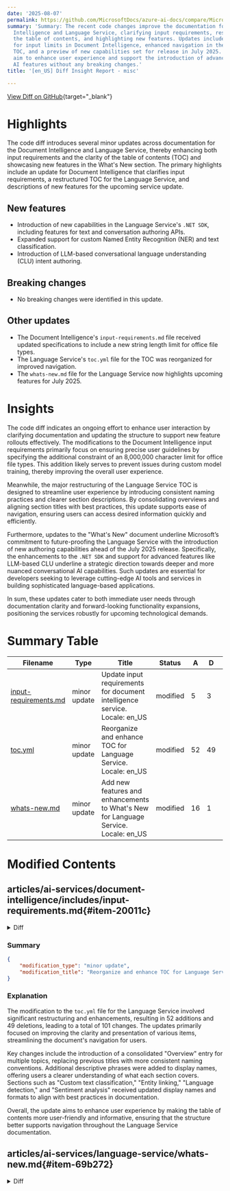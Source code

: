 ```yaml
---
date: '2025-08-07'
permalink: https://github.com/MicrosoftDocs/azure-ai-docs/compare/MicrosoftDocs:10d2435...MicrosoftDocs:09b644a
summary: 'Summary: The recent code changes improve the documentation for Document
  Intelligence and Language Service, clarifying input requirements, restructuring
  the table of contents, and highlighting new features. Updates include specifications
  for input limits in Document Intelligence, enhanced navigation in the Language Service’s
  TOC, and a preview of new capabilities set for release in July 2025. These modifications
  aim to enhance user experience and support the introduction of advanced conversational
  AI features without any breaking changes.'
title: '[en_US] Diff Insight Report - misc'

---
```


[View Diff on GitHub](https://github.com/MicrosoftDocs/azure-ai-docs/compare/MicrosoftDocs:10d2435...MicrosoftDocs:09b644a){target="_blank"}

# Highlights
The code diff introduces several minor updates across documentation for the Document Intelligence and Language Service, thereby enhancing both input requirements and the clarity of the table of contents (TOC) and showcasing new features in the What's New section. The primary highlights include an update for Document Intelligence that clarifies input requirements, a restructured TOC for the Language Service, and descriptions of new features for the upcoming service update.

## New features
- Introduction of new capabilities in the Language Service's `.NET SDK`, including features for text and conversation authoring APIs.
- Expanded support for custom Named Entity Recognition (NER) and text classification.
- Introduction of LLM-based conversational language understanding (CLU) intent authoring.

## Breaking changes
- No breaking changes were identified in this update.

## Other updates
- The Document Intelligence's `input-requirements.md` file received updated specifications to include a new string length limit for office file types.
- The Language Service's `toc.yml` file for the TOC was reorganized for improved navigation.
- The `whats-new.md` file for the Language Service now highlights upcoming features for July 2025.

# Insights
The code diff indicates an ongoing effort to enhance user interaction by clarifying documentation and updating the structure to support new feature rollouts effectively. The modifications to the Document Intelligence input requirements primarily focus on ensuring precise user guidelines by specifying the additional constraint of an 8,000,000 character limit for office file types. This addition likely serves to prevent issues during custom model training, thereby improving the overall user experience.

Meanwhile, the major restructuring of the Language Service TOC is designed to streamline user experience by introducing consistent naming practices and clearer section descriptions. By consolidating overviews and aligning section titles with best practices, this update supports ease of navigation, ensuring users can access desired information quickly and efficiently.

Furthermore, updates to the "What's New" document underline Microsoft’s commitment to future-proofing the Language Service with the introduction of new authoring capabilities ahead of the July 2025 release. Specifically, the enhancements to the `.NET SDK` and support for advanced features like LLM-based CLU underline a strategic direction towards deeper and more nuanced conversational AI capabilities. Such updates are essential for developers seeking to leverage cutting-edge AI tools and services in building sophisticated language-based applications.

In sum, these updates cater to both immediate user needs through documentation clarity and forward-looking functionality expansions, positioning the services robustly for upcoming technological demands.

# Summary Table
|  Filename  | Type |    Title    | Status | A  | D  | M  |
|------------|------|-------------|--------|----|----|----|
| [input-requirements.md](#item-20011c) | minor update | Update input requirements for document intelligence service. Locale: en_US | modified | 5 | 3 | 8 | 
| [toc.yml](#item-12f1f0) | minor update | Reorganize and enhance TOC for Language Service. Locale: en_US | modified | 52 | 49 | 101 | 
| [whats-new.md](#item-69b272) | minor update | Add new features and enhancements to What's New for Language Service. Locale: en_US | modified | 16 | 1 | 17 | 


# Modified Contents
## articles/ai-services/document-intelligence/includes/input-requirements.md{#item-20011c}

<details>
<summary>Diff</summary>
````diff
@@ -2,7 +2,7 @@
 author: laujan
 ms.service: azure-ai-document-intelligence
 ms.topic: include
-ms.date: 11/19/2024
+ms.date: 08/05/2025
 ms.author: lajanuar
 ---
 <!-- markdownlint-disable MD041 -->
@@ -32,6 +32,8 @@ Supported file formats:
 
 * For custom model training, the maximum number of pages for training data is 500 for the custom template model and 50,000 for the custom neural model.
 
-  * For custom extraction model training, the total size of training data is 50 MB for template model and `1` GB for the neural model.
+* For custom extraction model training, the total size of training data is 50 MB for template model and `1` GB for the neural model.
 
-  * For custom classification model training, the total size of training data is `1` GB  with a maximum of 10,000 pages. For 2024-11-30 (GA), the total size of training data is `2` GB with a maximum of 10,000 pages.
+* For custom classification model training, the total size of training data is `1` GB  with a maximum of 10,000 pages. For `2024-11-30` (GA), the total size of training data is `2` GB with a maximum of 10,000 pages.
+    
+* For office file types (docx, xlsx, pptx), there's a maximum string length limit of 8,000,000 characters.
````
</details>

### Summary

```json
{
    "modification_type": "minor update",
    "modification_title": "Update input requirements for document intelligence service. Locale: en_US"
}
```

### Explanation
This modification involves minor updates to the `input-requirements.md` file for the Document Intelligence service. Key changes include updating the date to reflect a new version release scheduled for August 5, 2025, and clarifying several specifications for data training requirements.

The document's specifications for custom model training, including the maximum number of pages and total size of training data for different models, have been preserved while enhancing clarity in the presentation. A new point was added to specify that for office file types, there is a maximum string length limit of 8,000,000 characters. Overall, these adjustments aim to improve the accuracy and comprehensibility of the input requirements for users interacting with the Document Intelligence service.

## articles/ai-services/language-service/toc.yml{#item-12f1f0}

<details>
<summary>Diff</summary>
````diff
@@ -3,6 +3,7 @@ items:
   href: index.yml
 - name: Overview
   expanded: true
+  displayName: introduction, getting started, what is azure ai language
   items:
   - name: What is Azure AI Language?
     href: overview.md
@@ -25,16 +26,16 @@ items:
   items:
   - name: Custom text classification
     items:
-    - name: Custom text classification overview
+    - name: Overview
       href: custom-text-classification/overview.md
-      displayName: ctc
-    - name: Custom text classification quickstart
+      displayName: ctc, custom text classification, custom classification, text classifier
+    - name: Quickstart
       href: custom-text-classification/quickstart.md
       displayName: ctc setup
-    - name: Custom text classification language support
+    - name: Language support
       href: custom-text-classification/language-support.md
       displayName: ctc languages, multilingual
-    - name: Custom text classification FAQ
+    - name: FAQ
       href: custom-text-classification/faq.md
       displayName: ctc faq, troubleshooting
     - name: Responsible use of AI
@@ -112,16 +113,16 @@ items:
         displayName: quotas, restrictions, service boundaries
   - name: Conversational language understanding
     items:
-    - name: Conversational language understanding overview
+    - name: Overview
       href: conversational-language-understanding/overview.md
-      displayName: clu, conversational ai, intent recognition, entity extraction
-    - name: Conversational language understanding quickstart
+      displayName: clu, conversational language understanding, intent recognition, entity extraction
+    - name: Quickstart
       href: conversational-language-understanding/quickstart.md
       displayName: getting started, tutorial, conversational ai setup
-    - name: Conversational language understanding language support
+    - name: Language support
       href: conversational-language-understanding/language-support.md
       displayName: clu languages, supported languages, multilingual, international support
-    - name: Conversational language understanding FAQ
+    - name: FAQ
       href: conversational-language-understanding/faq.md
       displayName: frequently asked questions, troubleshooting, common issues
     - name: Responsible use of AI
@@ -216,12 +217,12 @@ items:
         href: conversational-language-understanding/glossary.md
   - name: Entity linking
     items:
-    - name: Entity linking overview
+    - name: Overview
       href: entity-linking/overview.md
-      displayName: knowledge base linking, disambiguation
-    - name: Entity linking quickstart
+      displayName: entity linking,knowledge base linking, disambiguation
+    - name: Quickstart
       href: entity-linking/quickstart.md
-    - name: Entity linking language support
+    - name: Language support
       href: entity-linking/language-support.md
     - name: Responsible use of AI
       items:
@@ -238,12 +239,12 @@ items:
           displayName: entity linking, entity recognition
   - name: Language detection
     items:
-    - name: Language detection overview
+    - name: Overview
       href: language-detection/overview.md
-      displayName: language identification, automatic detection
-    - name: Language detection quickstart
+      displayName: language detection, language identification, automatic detection
+    - name: Quickstart
       href: language-detection/quickstart.md
-    - name: Language detection language support
+    - name: Language support
       href: language-detection/language-support.md
     - name: Responsible use of AI
       items:
@@ -274,12 +275,12 @@ items:
           href: ../cognitive-services-container-support.md
   - name: Key phrase extraction
     items:
-    - name: Key phrase extraction overview
+    - name: Overview
       href: key-phrase-extraction/overview.md
-      displayName: keyword extraction, key terms
-    - name: Key phrase extraction quickstart
+      displayName: key phrase extraction,keyword extraction, key terms
+    - name: Quickstart
       href: key-phrase-extraction/quickstart.md
-    - name: Key phrase extraction language support
+    - name: Language support
       href: key-phrase-extraction/language-support.md
     - name: Responsible use of AI
       items:
@@ -315,12 +316,12 @@ items:
         displayName: business intelligence, data visualization
   - name: Named Entity Recognition (NER)
     items:
-    - name: NER overview
+    - name: Overview
       href: named-entity-recognition/overview.md
-      displayName: ner introduction, entity extraction
-    - name: NER quickstart
+      displayName: named entity recognition, introduction, entity extraction
+    - name: Quickstart
       href: named-entity-recognition/quickstart.md
-    - name: NER language support
+    - name: Language support
       href: named-entity-recognition/language-support.md
     - name: Responsible use of AI
       items:
@@ -420,13 +421,14 @@ items:
             href: concepts/custom-features/project-versioning.md
   - name: Orchestration workflow
     items:
-    - name: Orchestration workflow overview
+    - name: Overview
       href: orchestration-workflow/overview.md
-    - name: Orchestration workflow quickstart
+      displayName: workflow orchestration, orchestration introduction, orchestration overview
+    - name: Quickstart
       href: orchestration-workflow/quickstart.md
-    - name: Orchestration workflow FAQ
+    - name: FAQ
       href: orchestration-workflow/faq.md
-    - name: Orchestration workflow language support
+    - name: Language support
       href: orchestration-workflow/language-support.md
     - name: How-to guides
       items:
@@ -475,12 +477,12 @@ items:
         href: orchestration-workflow/glossary.md
   - name: Personally Identifiable Information (PII) detection
     items:
-    - name: PII overview
+    - name: Overview
       href: personally-identifiable-information/overview.md
-      displayName: native document
-    - name: PII quickstart
+      displayName: personally identifiable information, document
+    - name: Quickstart
       href: personally-identifiable-information/quickstart.md
-    - name: PII language support
+    - name: Language support
       href: personally-identifiable-information/language-support.md
     - name: Responsible use of AI
       items:
@@ -523,12 +525,12 @@ items:
         href: personally-identifiable-information/concepts/conversations-entity-categories.md
   - name: Custom question answering
     items:
-    - name: Custom question answering overview
+    - name: Overview
       href: question-answering/overview.md
-      displayName: qna, faq, knowledge base
-    - name: Custom question answering quickstart
+      displayName: custom question answering, faq, knowledge base
+    - name: Quickstart
       href: question-answering/quickstart/sdk.md
-    - name: Custom question answering language support
+    - name: Language support
       href: question-answering/language-support.md
     - name: Responsible use of AI
       items:
@@ -629,11 +631,12 @@ items:
           href: question-answering/reference/document-format-guidelines.md
   - name: Sentiment analysis and opinion mining
     items:
-      - name: Sentiment analysis and opinion mining overview
+      - name: Overview
         href: sentiment-opinion-mining/overview.md
-      - name: Sentiment analysis and opinion mining quickstart
+        displayName: sentiment analysis introduction, opinion mining overview, sentiment detection
+      - name: Quickstart
         href: sentiment-opinion-mining/quickstart.md
-      - name: Sentiment analysis and opinion mining language support
+      - name: language-detection/how-to/use-containers.mdanguage support
         href: sentiment-opinion-mining/language-support.md
       - name: Responsible use of AI
         items:
@@ -668,12 +671,12 @@ items:
           href: /training/modules/python-flask-build-ai-web-app/
   - name: Text Analytics for health
     items:
-    - name: Text Analytics for health overview
+    - name: Overview
       href: text-analytics-for-health/overview.md
-      displayName: healthcare nlp, medical text analysis, clinical text, health entities
-    - name: Text Analytics for health quickstart
+      displayName: text analytics for health, healthcare nlp, medical text analysis, clinical text, health entities
+    - name: Quickstart
       href: text-analytics-for-health/quickstart.md
-    - name: Text Analytics for health language support
+    - name: Language support
       href: text-analytics-for-health/language-support.md
     - name: Responsible use of AI
       items:
@@ -712,12 +715,12 @@ items:
         href: text-analytics-for-health/concepts/fhir.md
   - name: Summarization
     items:
-    - name: Summarization overview
+    - name: Overview
       href: summarization/overview.md
-      displayName: native document
-    - name: Summarization quickstart
+      displayName: summarization,native document
+    - name: Quickstart
       href: summarization/quickstart.md
-    - name: Summarization language support
+    - name: Language support
       href: summarization/language-support.md
     - name: How-to guides
       items:
````
</details>

### Summary

```json
{
    "modification_type": "minor update",
    "modification_title": "Reorganize and enhance TOC for Language Service. Locale: en_US"
}
```

### Explanation
The modification to the `toc.yml` file for the Language Service involved significant restructuring and enhancements, resulting in 52 additions and 49 deletions, leading to a total of 101 changes. The updates primarily focused on improving the clarity and presentation of various items, streamlining the document's navigation for users.

Key changes include the introduction of a consolidated "Overview" entry for multiple topics, replacing previous titles with more consistent naming conventions. Additional descriptive phrases were added to display names, offering users a clearer understanding of what each section covers. Sections such as "Custom text classification," "Entity linking," "Language detection," and "Sentiment analysis" received updated display names and formats to align with best practices in documentation.

Overall, the update aims to enhance user experience by making the table of contents more user-friendly and informative, ensuring that the structure better supports navigation throughout the Language Service documentation.

## articles/ai-services/language-service/whats-new.md{#item-69b272}

<details>
<summary>Diff</summary>
````diff
@@ -14,9 +14,24 @@ ms.author: lajanuar
 
 Azure AI Language is updated on an ongoing basis. Bookmark this page to stay up to date with release notes, feature enhancements, and our newest documentation.
 
+## July 2025
+
+ **Expanded .NET SDK support for text and conversation authoring APIs**:
+
+  * [**Azure.AI.Language.Text.Authoring `1.0.0-beta.2`**](https://www.nuget.org/packages/Azure.AI.Language.Text.Authoring/1.0.0-beta.2) now supports project import with raw JSON string for custom NER and custom text classification.
+
+  * [**Azure.AI.Language.Conversation.Authoring `1.0.0-beta.2`**](https://www.nuget.org/packages/Azure.AI.Language.Conversations.Authoring/1.0.0-beta.2) introduces new authoring capabilities in the `2025-15-05-preview` API, including LLM-based CLU intent authoring, a quick-deploy feature, and multi-turn CLU model training with autogenerated synthetic data.
+
+  * [**Azure.AI.Language.Text.Authoring `1.0.0-beta.2`**](https://www.nuget.org/packages/Azure.AI.Language.Text.Authoring/1.0.0-beta.2) and [**Azure.AI.Language.Conversation.Authoring `1.0.0-beta.2`**](https://www.nuget.org/packages/Azure.AI.Language.Conversations.Authoring/1.0.0-beta.2) .NET SDK versions support the following [REST APIs](/rest/api/language/):
+
+    * `2025-15-05-preview` (latest/default)
+    * `2023-04-01`
+    * `2023-04-15-preview`
+    * `2024-11-15-preview`
+
 ## June 2025
 
-**New version of the Conversational Language Understanding (CLU) training configuration**. This new version is aimed at minimizing overpredictions of the [None intent](conversational-language-understanding/concepts/none-intent.md)—particularly in multilingual contexts—is now available via the REST API using **trainingConfigVersion 2025-07-01-preview**. For more information, *see* [Train your model: request body data](conversational-language-understanding/how-to/train-model.md?tabs=rest-api#request-body).
+**New version of the Conversational Language Understanding (CLU) training configuration**. This new version is aimed at minimizing over-predictions of the [None intent](conversational-language-understanding/concepts/none-intent.md)—particularly in multilingual contexts—is now available via the REST API using **trainingConfigVersion 2025-07-01-preview**. For more information, *see* [Train your model: request body data](conversational-language-understanding/how-to/train-model.md?tabs=rest-api#request-body).
 
 **Updated [Build your conversational agent](https://github.com/Azure-Samples/Azure-Language-OpenAI-Conversational-Agent-Accelerator) accelerator project**. The update includes a new routing strategy—**TRIAGE_AGENT**. This strategy uses an agent hosted on Azure AI Foundry Agent Service. It utilizes Conversational Language Understanding (CLU) and Custom Question Answering (CQA) as tools to triage user intent for downstream agent routing. Additionally, these tools help deliver precise answers to specific questions. For more information, *see* [TechCommunity Blog Post](https://techcommunity.microsoft.com/blog/azure-ai-services-blog/announcing-azure-ai-language-new-features-to-accelerate-your-agent-development/4415216)
 
````
</details>

### Summary

```json
{
    "modification_type": "minor update",
    "modification_title": "Add new features and enhancements to What's New for Language Service. Locale: en_US"
}
```

### Explanation
The update to the `whats-new.md` file for the Language Service reflects minor enhancements with a focus on the upcoming July 2025 features. The changes include 16 additions and 1 deletion, signifying a total of 17 changes that enhance the document's content.

Notably, the update introduces expanded support for the .NET SDK related to text and conversation authoring APIs. Specific advancements include new capabilities for importing projects with raw JSON strings for custom Named Entity Recognition (NER) and custom text classification. Furthermore, the July 2025 update highlights new authoring features in the `Azure.AI.Language.Conversation.Authoring` SDK, which now includes LLM-based conversational language understanding (CLU) intent authoring and streamlined multi-turn model training with autogenerated synthetic data.

Additionally, there are updates to the versioning of REST APIs that the .NET SDK versions support. The previous content from June 2025 regarding changes to the Conversational Language Understanding (CLU) training configuration and improvements to the conversational agent accelerator project has been maintained, with certain clarifications to enhance readability.

Overall, these updates provide clearer information on the latest advancements in the Language Service, ensuring users are well-informed about new features and enhancements.


